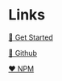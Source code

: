 # Links

[ 🚀 Get Started ](get-started.md)

[ 🖤 Github ](https://github.com/mafgit/simple-express-generator)

[ ❤️ NPM ](https://www.npmjs.com/package/simple-express-generator)
